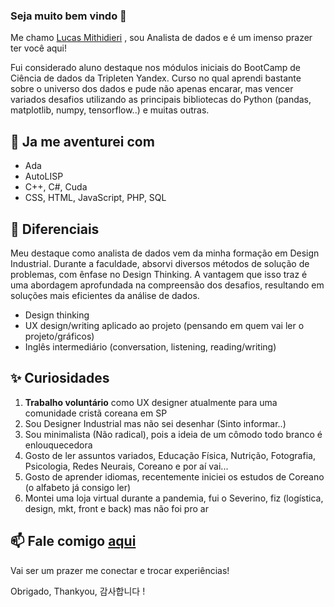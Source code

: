 ### Seja muito bem vindo 👋

Me chamo [Lucas Mithidieri](https://www.linkedin.com/in/lucas-mithidieri-pires/) , sou Analista de dados e é um imenso prazer ter você aqui!

Fui considerado aluno destaque nos módulos iniciais do BootCamp de Ciência de dados da Tripleten Yandex. Curso no qual aprendi bastante sobre o universo dos dados e pude não apenas encarar, mas vencer variados desafios utilizando as principais bibliotecas do Python (pandas, matplotlib, numpy, tensorflow..) e muitas outras.

## 🦉 Ja me aventurei com
* Ada
* AutoLISP
* C++, C#, Cuda
* CSS, HTML, JavaScript, PHP, SQL

## 💎 Diferenciais
Meu destaque como analista de dados vem da minha formação em Design Industrial. Durante a faculdade, absorvi diversos métodos de solução de problemas, com ênfase no Design Thinking.
A vantagem que isso traz é uma abordagem aprofundada na compreensão dos desafios, resultando em soluções mais eficientes da análise de dados.
* Design thinking
* UX design/writing aplicado ao projeto (pensando em quem vai ler o projeto/gráficos)
* Inglês intermediário (conversation, listening, reading/writing)

## ✨ Curiosidades
1. __Trabalho voluntário__ como UX designer atualmente para uma comunidade cristã coreana em SP
2. Sou Designer Industrial mas não sei desenhar (Sinto informar..)
3. Sou minimalista (Não radical), pois a ideia de um cômodo todo branco é enlouquecedora
4. Gosto de ler assuntos variados, Educação Física, Nutrição, Fotografia, Psicologia, Redes Neurais, Coreano e por aí vai...
5. Gosto de aprender idiomas, recentemente iniciei os estudos de Coreano (o alfabeto já consigo ler)
6. Montei uma loja virtual durante a pandemia, fui o Severino, fiz (logística, design, mkt, front e back) mas não foi pro ar

## 📫 Fale comigo [aqui](https://www.linkedin.com/in/lucas-mithidieri-pires/) 
Vai ser um prazer me conectar e trocar experiências! 

Obrigado, Thankyou, 감사합니다 !
<!--
**lucas-mithidieri/lucas-mithidieri** is a ✨ _special_ ✨ repository because its `README.md` (this file) appears on your GitHub profile.
-->

